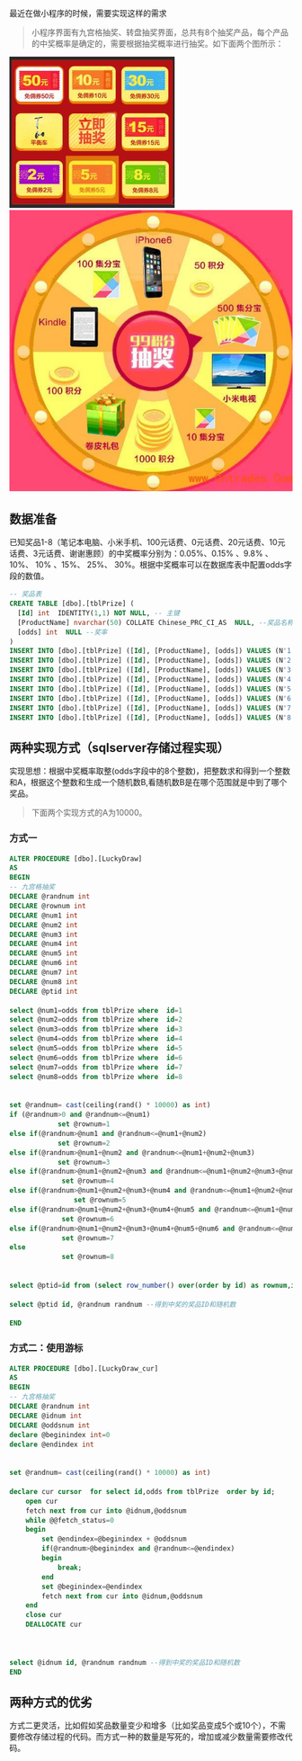 

最近在做小程序的时候，需要实现这样的需求
> 小程序界面有九宫格抽奖、转盘抽奖界面，总共有8个抽奖产品，每个产品的中奖概率是确定的，需要根据抽奖概率进行抽奖。如下面两个图所示：

![](/assets/db/sqlserver/cj_jgg.png)
![](/assets/db/sqlserver/cj_zp.png)

## 数据准备

已知奖品1-8（笔记本电脑、小米手机、100元话费、0元话费、20元话费、10元话费、3元话费、谢谢惠顾）的中奖概率分别为：0.05%、0.15% 、9.8% 、10%、 10% 、15%、 25%、 30%。根据中奖概率可以在数据库表中配置odds字段的数值。
```sql
-- 奖品表
CREATE TABLE [dbo].[tblPrize] (
  [Id] int  IDENTITY(1,1) NOT NULL, -- 主键
  [ProductName] nvarchar(50) COLLATE Chinese_PRC_CI_AS  NULL, --奖品名称
  [odds] int  NULL --奖率
)
INSERT INTO [dbo].[tblPrize] ([Id], [ProductName], [odds]) VALUES (N'1', N'笔记本电脑', N'5')
INSERT INTO [dbo].[tblPrize] ([Id], [ProductName], [odds]) VALUES (N'2', N'小米手机', N'15')
INSERT INTO [dbo].[tblPrize] ([Id], [ProductName], [odds]) VALUES (N'3', N'100元话费', N'980')
INSERT INTO [dbo].[tblPrize] ([Id], [ProductName], [odds]) VALUES (N'4', N'50元话费', N'1000')
INSERT INTO [dbo].[tblPrize] ([Id], [ProductName], [odds]) VALUES (N'5', N'20元话费', N'1000')
INSERT INTO [dbo].[tblPrize] ([Id], [ProductName], [odds]) VALUES (N'6', N'10元话费', N'1500')
INSERT INTO [dbo].[tblPrize] ([Id], [ProductName], [odds]) VALUES (N'7', N'3元话费', N'2500')
INSERT INTO [dbo].[tblPrize] ([Id], [ProductName], [odds]) VALUES (N'8', N'谢谢惠顾', N'3000')
```

## 两种实现方式（sqlserver存储过程实现）
实现思想：根据中奖概率取整(odds字段中的8个整数)，把整数求和得到一个整数和A，根据这个整数和生成一个随机数B,看随机数B是在哪个范围就是中到了哪个奖品。

> 下面两个实现方式的A为10000。
### 方式一
```sql
ALTER PROCEDURE [dbo].[LuckyDraw]
AS
BEGIN
-- 九宫格抽奖        
DECLARE @randnum int
DECLARE @rownum int
DECLARE @num1 int
DECLARE @num2 int
DECLARE @num3 int
DECLARE @num4 int
DECLARE @num5 int
DECLARE @num6 int
DECLARE @num7 int
DECLARE @num8 int            
DECLARE @ptid int            

select @num1=odds from tblPrize where  id=1
select @num2=odds from tblPrize where  id=2
select @num3=odds from tblPrize where  id=3
select @num4=odds from tblPrize where  id=4  
select @num5=odds from tblPrize where  id=5
select @num6=odds from tblPrize where  id=6
select @num7=odds from tblPrize where  id=7
select @num8=odds from tblPrize where  id=8


set @randnum= cast(ceiling(rand() * 10000) as int)
if (@randnum>0 and @randnum<=@num1)
            set @rownum=1
else if(@randnum>@num1 and @randnum<=@num1+@num2)
            set @rownum=2
else if(@randnum>@num1+@num2 and @randnum<=@num1+@num2+@num3)
            set @rownum=3
else if(@randnum>@num1+@num2+@num3 and @randnum<=@num1+@num2+@num3+@num4)
             set @rownum=4
else if(@randnum>@num1+@num2+@num3+@num4 and @randnum<=@num1+@num2+@num3+@num4+@num5)
                set @rownum=5
else if(@randnum>@num1+@num2+@num3+@num4+@num5 and @randnum<=@num1+@num2+@num3+@num4+@num5+@num6)
             set @rownum=6
else if(@randnum>@num1+@num2+@num3+@num4+@num5+@num6 and @randnum<=@num1+@num2+@num3+@num4+@num5+@num6+@num7)
             set @rownum=7
else
             set @rownum=8
      

select @ptid=id from (select row_number() over(order by id) as rownum,id from tblPrize )t where t.rownum=@rownum   
    
select @ptid id, @randnum randnum --得到中奖的奖品ID和随机数
        
END
```

### 方式二：使用游标
```sql
ALTER PROCEDURE [dbo].[LuckyDraw_cur]
AS
BEGIN
-- 九宫格抽奖        
DECLARE @randnum int        
DECLARE @idnum int
DECLARE @oddsnum int
declare @beginindex int=0
declare @endindex int


set @randnum= cast(ceiling(rand() * 10000) as int)

declare cur cursor  for select id,odds from tblPrize  order by id;
	open cur 
	fetch next from cur into @idnum,@oddsnum 
	while @@fetch_status=0
	begin
		set @endindex=@beginindex + @oddsnum
		if(@randnum>@beginindex and @randnum<=@endindex)
		begin
			break;
		end
		set @beginindex=@endindex
		fetch next from cur into @idnum,@oddsnum 
	end
	close cur
	DEALLOCATE cur     


       
select @idnum id, @randnum randnum --得到中奖的奖品ID和随机数
END
```

## 两种方式的优劣
方式二更灵活，比如假如奖品数量变少和增多（比如奖品变成5个或10个），不需要修改存储过程的代码。而方式一种的数量是写死的，增加或减少数量需要修改代码。